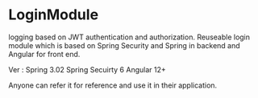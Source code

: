# LoginModule
logging based on JWT authentication and authorization.
Reuseable login module which is based on Spring Security and Spring in backend and Angular for front end.

Ver : Spring 3.02
      Spring Secuirty 6
      Angular 12+


Anyone can refer it for reference and use it in their application.
